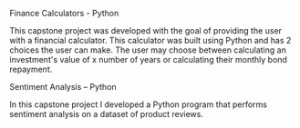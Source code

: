 Finance Calculators - Python 

This capstone project was developed with the goal of providing the user with a financial calculator. This calculator was built using Python and has 2 choices the user can make. The user may choose between calculating an investment's value of x number of years or calculating their monthly bond repayment.

Sentiment Analysis – Python

In this capstone project I developed a Python program that performs sentiment analysis on a dataset of product reviews.
